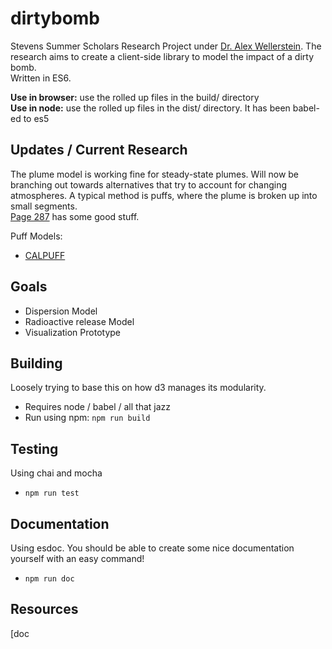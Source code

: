 # dirtybomb
Stevens Summer Scholars Research Project under [Dr. Alex Wellerstein](http://blog.nuclearsecrecy.com/).
The research aims to create a client-side library to model the impact of a dirty bomb.  
Written in ES6.  

__Use in browser:__ use the rolled up files in the build/ directory  
__Use in node:__ use the rolled up files in the dist/ directory. It has been babel-ed to es5  

## Updates / Current Research
The plume model is working fine for steady-state plumes. Will now be branching out towards alternatives 
that try to account for changing atmospheres. A typical method is puffs, where the plume is broken up into
small segments.  
[Page 287][1] has some good stuff.  

Puff Models:  
- [CALPUFF][2]

## Goals  
- Dispersion Model
- Radioactive release Model
- Visualization Prototype

## Building  
Loosely trying to base this on how d3 manages its modularity.  
- Requires node / babel / all that jazz
- Run using npm: `npm run build`  

## Testing
Using chai and mocha  
- `npm run test`

## Documentation
Using esdoc. You should be able to create some nice documentation yourself with an easy command!
- `npm run doc`

## Resources
[1]: https://goo.gl/ZqFHiE
[2]: http://www.src.com/
[3]: http://www.sciencedirect.com/science/article/pii/S0093641303000247

[doc